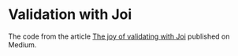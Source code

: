 # Validation with Joi

The code from the article [The joy of validating with Joi]() published on Medium.
